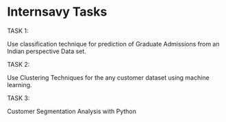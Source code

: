 # Internsavy Tasks

TASK 1:

Use classification technique for prediction of Graduate Admissions from an Indian perspective Data set.

TASK 2:

Use Clustering Techniques for the any customer dataset using machine learning.

TASK 3:

Customer Segmentation Analysis with Python
